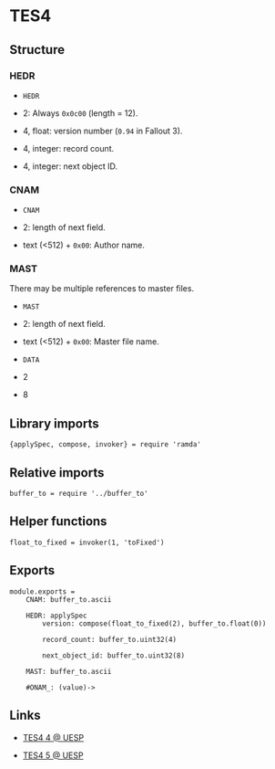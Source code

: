 # TES4

## Structure

### HEDR

- `HEDR`

- 2: Always `0x0c00` (length = 12).

- 4, float: version number (`0.94` in Fallout 3).

- 4, integer: record count.

- 4, integer: next object ID.


### CNAM

- `CNAM`

- 2: length of next field.

- text (<512) + `0x00`: Author name.


### MAST

There may be multiple references to master files.

- `MAST`

- 2: length of next field.

- text (<512) + `0x00`: Master file name.

- `DATA`

- 2

- 8


## Library imports

	{applySpec, compose, invoker} = require 'ramda'


## Relative imports

	buffer_to = require '../buffer_to'


## Helper functions

	float_to_fixed = invoker(1, 'toFixed')


## Exports

	module.exports =
		CNAM: buffer_to.ascii

		HEDR: applySpec
			version: compose(float_to_fixed(2), buffer_to.float(0))

			record_count: buffer_to.uint32(4)

			next_object_id: buffer_to.uint32(8)

		MAST: buffer_to.ascii

		#ONAM_: (value)->


## Links

- [TES4 4 @ UESP](http://www.uesp.net/wiki/Tes4Mod:Mod_File_Format/TES4)

- [TES4 5 @ UESP](http://www.uesp.net/wiki/Tes5Mod:Mod_File_Format/TES4)
